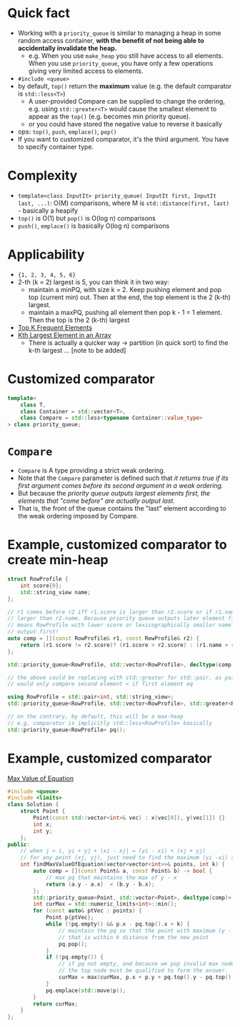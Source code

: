 # Quick fact
- Working with a `priority_queue` is similar to managing a heap in some random access container, **with the benefit of not being able to accidentally invalidate the heap.**
  - e.g. When you use `make_heap` you still have access to all elements. When you use `priority_queue`, you have only a few operations giving very limited access to elements.
- `#include <queue>`
- by default, `top()` return the **maximum** value (e.g. the default comparator is `std::less<T>`)
  - A user-provided Compare can be supplied to change the ordering, e.g. using `std::greater<T>` would cause the smallest element to appear as the `top()` (e.g. becomes min priority queue).
  - or you could have stored the negative value to reverse it basically
- ops: `top()`, `push`, `emplace()`, `pop()`
- If you want to customized comparator, it's the third argument. You have to specify container type.

# Complexity
- `template<class InputIt> priority_queue( InputIt first, InputIt last, ...)`: O(M) comparisons, where M is `std::distance(first, last)` - basically a heapify
- `top()` is O(1) but `pop()` is O(log n) comparisons
- `push()`, `emplace()` is basically O(log n) comparisons

# Applicability
- `{1, 2, 3, 4, 5, 6}`
- 2-th (k = 2) largest is 5, you can think it in two way:
  - maintain a minPQ, with size k = 2. Keep pushing element and pop top (current min) out. Then at the end, the top element is the 2 (k-th) largest.
  - maintain a maxPQ, pushing all element then pop k - 1 = 1 element. Then the top is the 2 (k-th) largest
- [Top K Frequent Elements](https://leetcode.com/problems/top-k-frequent-elements/)
- [Kth Largest Element in an Array](https://leetcode.com/problems/kth-largest-element-in-an-array/)
  - There is actually a quicker way -> partition (in quick sort) to find the k-th largest ... [note to be added]

# Customized comparator
```cpp
template<
    class T,
    class Container = std::vector<T>,
    class Compare = std::less<typename Container::value_type>
> class priority_queue;
```
# `Compare`
- `Compare` is A type providing a strict weak ordering.
- Note that the `Compare` parameter is defined such that *it returns true if its first argument comes before its second argument in a weak ordering.*
- But because the *priority queue outputs largest elements first, the elements that "come before" are actually output last.*
- That is, the front of the queue contains the "last" element according to the weak ordering imposed by Compare.

# Example, customized comparator to create min-heap
```cpp
struct RowProfile {
    int score{0};
    std::string_view name;
};

// r1 comes before r2 iff r1.score is larger than r2.score or if r1.name is
// larger than r2.name. Because priority queue outputs later element first, it
// means RowProfile with lower score or lexicographically smaller name will be
// output first!
auto comp = [](const RowProfile& r1, const RowProfile& r2) {
    return (r1.score != r2.score)? (r1.score > r2.score) : (r1.name > r2.name);
};

std::priority_queue<RowProfile, std::vector<RowProfile>, decltype(comp)> pq(comp);

// the above could be replacing with std::greater for std::pair, as pair's < operator
// would only compare second element < if first element eq

using RowProfile = std::pair<int, std::string_view>;
std::priority_queue<RowProfile, std::vector<RowProfile>, std::greater<RowProfile>> pq();

// on the contrary, by default, this will be a max-heap
// e.g. comparator is implicitly std::less<RowProfile> basically
std::priority_queue<RowProfile> pq();
```

# Example, customized comparator
[Max Value of Equation](https://leetcode.com/problems/max-value-of-equation/)
```cpp
#include <queue>
#include <limits>
class Solution {
    struct Point {
        Point(const std::vector<int>& vec) : x(vec[0]), y(vec[1]) {}
        int x;
        int y;
    };
public:
    // when j > i, yi + yj + |xi - xj| = (yi - xi) + (xj + yj)
    // for any point (xj, yj), just need to find the maximum (yi -xi) such that j - i <= k
    int findMaxValueOfEquation(vector<vector<int>>& points, int k) {
        auto comp = [](const Point& a, const Point& b) -> bool {
            // max pq that maintains the max of y - x
            return (a.y - a.x)  < (b.y - b.x);
        };
        std::priority_queue<Point, std::vector<Point>, decltype(comp)> pq(comp);
        int curMax = std::numeric_limits<int>::min();
        for (const auto& ptVec : points) {
            Point p{ptVec};
            while (!pq.empty() && p.x - pq.top().x > k) {
                // maintain the pq so that the point with maximum (y - x) value contains x
                // that is within k distance from the new point
                pq.pop();
            }
            if (!pq.empty()) {
                // if pq not empty, and because we pop invalid max node already,
                // the top node must be qualified to form the answer.
                curMax = max(curMax, p.x + p.y + pq.top().y - pq.top().x);
            }
            pq.emplace(std::move(p));
        }
        return curMax;
    }
};
```